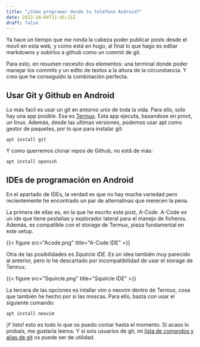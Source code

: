 ```yaml
---
title: "¿Cómo programar desde tu teléfono Android?"
date: 2022-10-04T11:45:21Z
draft: false
---
```

Ya hace un tiempo que me ronda la cabeza poder publicar posts desde el movil en esta web, y como está en hugo, al final lo que hago es editar markdowns y subirlos a github como un commit de git.

Para esto, en resumen necesito dos elementos: una terminal donde poder manejar los commits y un edito de textos a la altura de la circunstancia. Y creo que he conseguido la combinación perfecta.

## Usar Git y Github en Android

Lo más facil es usar un git en entorno unix de toda la vida. Para ello, solo hay una app posible. Esa es [Termux](https://f-droid.org/en/packages/com.termux/). Esta app ejecuta, basandose en proot, un linux. Además, desde las ultimas versiones, podemos usar apt como gestor de paquetes, por lo que para instalar git:

`apt install git`

Y como querremos clonar repos de Github, no está de más:

`apt install openssh`

## IDEs de programación en Android
En el apartado de IDEs, la verdad es que no hay mucha variedad pero recientemente he encontrado un par de alternativas que merecen la pena.

La primera de ellas es, en la que he escrito este post, *A-Code*. A-Code es un ide que tiene pestañas y explorador lateral para el manejo de ficheros. Además, es compatible con el storage de Termux, pieza fundamental en este setup.

{{< figure src="Acode.png" title="A-Code IDE" >}}

Otra de las posibilidades es *Squircle IDE*. Es un idea también muy parecido al anterior, pero lo he descartado por incompatibilidad de usar el storage de Termux.

{{< figure src="Squircle.png" title="Squircle IDE" >}}

La tercera de las opciones es intallar vim o neovim dentro de Termux, cosa que también he hecho por si las moscas. Para ello, basta con usar el siguiente comando:

`apt install neovim`

¡Y listo! esto es todo lo que os puedo contar hasta el momento. Si acaso lo probais, me gustaría leeros.
Y si sois usuarios de git, mi [lista de comandos y alias de git](https://qtekfun.com/posts/notes/git-basics/) os puede ser de utilidad.
